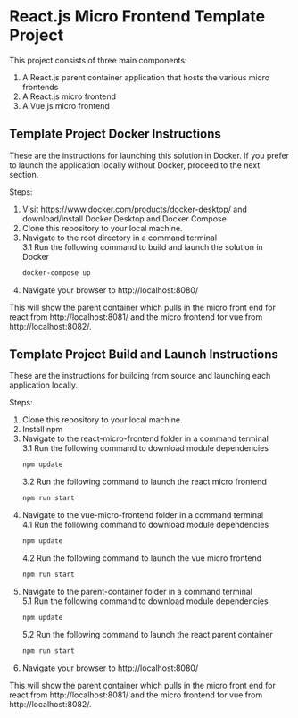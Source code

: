 # React.js Micro Frontend Template Project
This project consists of three main components:  
1. A React.js parent container application that hosts the various micro frontends  
2. A React.js micro frontend  
3. A Vue.js micro frontend  


## Template Project Docker Instructions
These are the instructions for launching this solution in Docker. If you prefer to launch the application locally without Docker, proceed to the next section.  

Steps:
1. Visit https://www.docker.com/products/docker-desktop/ and download/install Docker Desktop and Docker Compose  
2. Clone this repository to your local machine.  
3. Navigate to the root directory in a command terminal  
    3.1 Run the following command to build and launch the solution in Docker  
    ```sh
    docker-compose up  
    ```  
4. Navigate your browser to http://localhost:8080/  

This will show the parent container which pulls in the micro front end for react from http://localhost:8081/ and the micro frontend for vue from http://localhost:8082/.  


## Template Project Build and Launch Instructions
These are the instructions for building from source and launching each application locally.  

Steps:  
1. Clone this repository to your local machine.  
2. Install npm  
3. Navigate to the react-micro-frontend folder in a command terminal  
    3.1 Run the following command to download module dependencies  
    ```sh
    npm update  
    ```  
    3.2 Run the following command to launch the react micro frontend  
    ```sh
    npm run start  
    ```  
4. Navigate to the vue-micro-frontend folder in a command terminal  
    4.1 Run the following command to download module dependencies  
    ```sh
    npm update  
    ```  
    4.2 Run the following command to launch the vue micro frontend  
    ```sh
    npm run start  
    ```  
5. Navigate to the parent-container folder in a command terminal  
    5.1 Run the following command to download module dependencies  
    ```sh
    npm update  
    ```  
    5.2 Run the following command to launch the react parent container  
    ```sh
    npm run start  
    ```  
6. Navigate your browser to http://localhost:8080/  

This will show the parent container which pulls in the micro front end for react from http://localhost:8081/ and the micro frontend for vue from http://localhost:8082/.  





